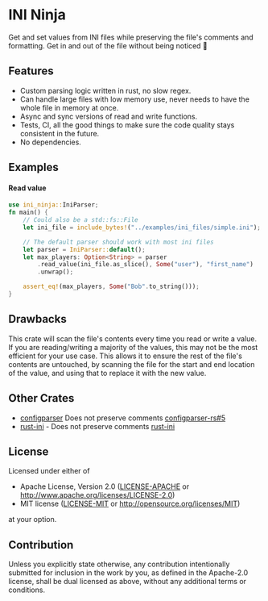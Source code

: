 # INI Ninja

Get and set values from INI files while preserving the file's comments and formatting.
Get in and out of the file without being noticed 🥷

## Features

- Custom parsing logic written in rust, no slow regex.
- Can handle large files with low memory use, never needs to have the whole file in memory at once.
- Async and sync versions of read and write functions.
- Tests, CI, all the good things to make sure the code quality stays consistent in the future.
- No dependencies.

## Examples

#### Read value

```rust
use ini_ninja::IniParser;
fn main() {
    // Could also be a std::fs::File
    let ini_file = include_bytes!("../examples/ini_files/simple.ini");

    // The default parser should work with most ini files
    let parser = IniParser::default();
    let max_players: Option<String> = parser
        .read_value(ini_file.as_slice(), Some("user"), "first_name")
        .unwrap();

    assert_eq!(max_players, Some("Bob".to_string()));
}
```

## Drawbacks

This crate will scan the file's contents every time you read or write a value. If you are reading/writing a majority of the values, this may not be the most efficient for your use case.
This allows it to ensure the rest of the file's contents are untouched,
by scanning the file for the start and end location of the value, and using that to replace it with the new value.

## Other Crates
- [configparser](https://github.com/QEDK/configparser-rs) Does not preserve comments [configparser-rs#5](https://github.com/QEDK/configparser-rs/issues/5)
- [rust-ini](https://github.com/zonyitoo/rust-ini) - Does not preserve comments [rust-ini](https://github.com/zonyitoo/rust-ini/issues/77)

## License

Licensed under either of

 * Apache License, Version 2.0
   ([LICENSE-APACHE](LICENSE-APACHE) or <http://www.apache.org/licenses/LICENSE-2.0>)
 * MIT license
   ([LICENSE-MIT](LICENSE-MIT) or <http://opensource.org/licenses/MIT>)

at your option.

## Contribution

Unless you explicitly state otherwise, any contribution intentionally submitted
for inclusion in the work by you, as defined in the Apache-2.0 license, shall be
dual licensed as above, without any additional terms or conditions.
